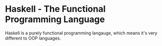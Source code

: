 # Haskell - The Functional Programming Language

Haskell is a purely functional programming langauge, which means it's very different to OOP languages.